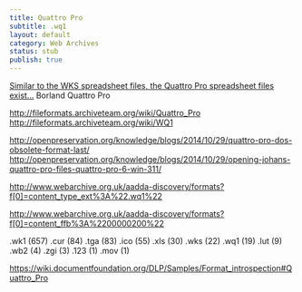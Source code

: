 ```yaml
---
title: Quattro Pro
subtitle: .wq1
layout: default
category: Web Archives
status: stub
publish: true
---
```


[Similar to the WKS spreadsheet files, the Quattro Pro spreadsheet files exist...](http://www.fileformat.info/mirror/corion/#WQ1) Borland Quattro Pro

http://fileformats.archiveteam.org/wiki/Quattro_Pro
http://fileformats.archiveteam.org/wiki/WQ1

http://openpreservation.org/knowledge/blogs/2014/10/29/quattro-pro-dos-obsolete-format-last/
http://openpreservation.org/knowledge/blogs/2014/10/29/opening-johans-quattro-pro-files-quattro-pro-6-win-311/

http://www.webarchive.org.uk/aadda-discovery/formats?f[0]=content_type_ext%3A%22.wq1%22


http://www.webarchive.org.uk/aadda-discovery/formats?f[0]=content_ffb%3A%2200000200%22

.wk1 (657)
.cur (84)
.tga (83)
.ico (55)
.xls (30)
.wks (22)
.wq1 (19)
.lut (9)
.wb2 (4)
.zgi (3)
.123 (1)
.mov (1)

https://wiki.documentfoundation.org/DLP/Samples/Format_introspection#Quattro_Pro